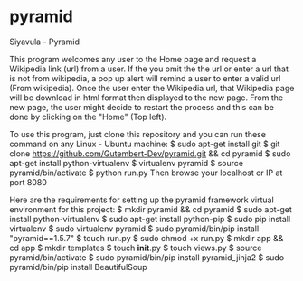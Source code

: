 # pyramid
Siyavula - Pyramid

This program welcomes any user to the Home page and request a Wikipedia link (url) from a user. If the you omit the the url or enter a url that is not from wikipedia, a pop up alert will remind a user to enter a valid url (From wikipedia). Once the user enter the Wikipedia url, that Wikipedia page will be download in html format then displayed to the new page. From the new page, the user might decide to restart the process and this can be done by clicking on the "Home" (Top left).

To use this program, just clone this repository and you can run these command on any Linux - Ubuntu machine:
$ sudo apt-get install git
$ git clone https://github.com/Gutembert-Dev/pyramid.git && cd pyramid 
$ sudo apt-get install python-virtualenv
$ virtualenv pyramid
$ source pyramid/bin/activate
$ python run.py
Then browse your localhost or IP at port 8080

Here are the requirements for setting up the pyramid framework virtual environment for this project:
$ mkdir pyramid && cd pyramid
$ sudo apt-get install python-virtualenv
$ sudo apt-get install python-pip
$ sudo pip install virtualenv
$ sudo virtualenv pyramid
$ sudo pyramid/bin/pip install "pyramid==1.5.7"
$ touch run.py
$ sudo chmod +x run.py
$ mkdir app && cd app
$ mkdir templates
$ touch __init__.py
$ touch views.py
$ source pyramid/bin/activate
$ sudo pyramid/bin/pip install pyramid_jinja2
$ sudo pyramid/bin/pip install BeautifulSoup

